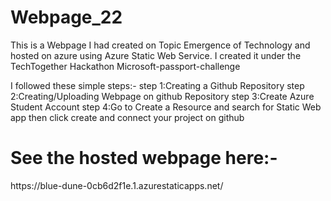 # Webpage_22
This is a Webpage I had created on Topic Emergence of Technology and hosted on azure using Azure Static Web Service.
I created it under the TechTogether Hackathon Microsoft-passport-challenge

I followed these simple steps:-
step 1:Creating a Github Repository
step 2:Creating/Uploading Webpage on github Repository
step 3:Create Azure Student Account
step 4:Go to Create a Resource and search for Static Web app then click create and connect your project on github 

<h1>See the hosted webpage here:-</h1>
https://blue-dune-0cb6d2f1e.1.azurestaticapps.net/

